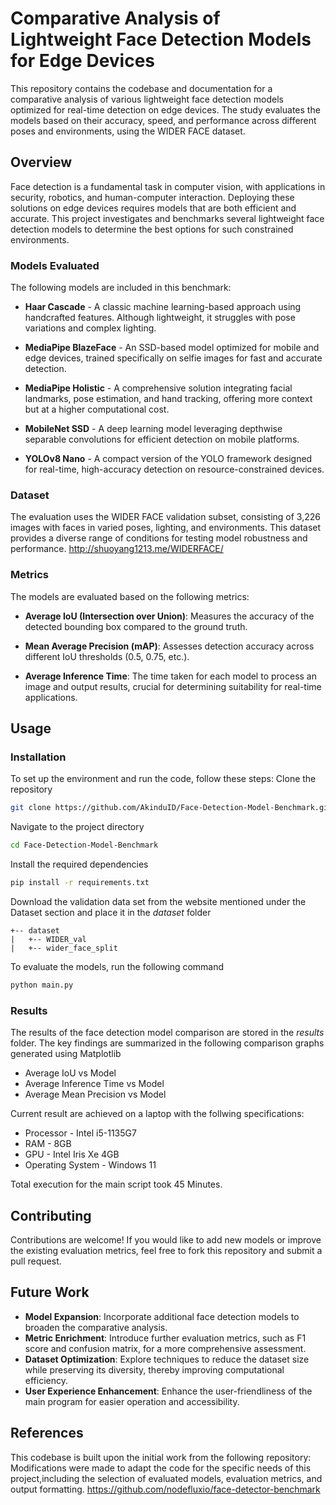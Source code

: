 # Comparative Analysis of Lightweight Face Detection Models for Edge Devices

This repository contains the codebase and documentation for a comparative analysis of various lightweight face detection models optimized for real-time detection on edge devices. The study evaluates the models based on their accuracy, speed, and performance across different poses and environments, using the WIDER FACE dataset.

## Overview
Face detection is a fundamental task in computer vision, with applications in security, robotics, and human-computer interaction. Deploying these solutions on edge devices requires models that are both efficient and accurate. This project investigates and benchmarks several lightweight face detection models to determine the best options for such constrained environments.

### Models Evaluated
The following models are included in this benchmark:

* __Haar Cascade__ - A classic machine learning-based approach using handcrafted features. Although lightweight, it struggles with pose variations and complex lighting.

* __MediaPipe BlazeFace__ - An SSD-based model optimized for mobile and edge devices, trained specifically on selfie images for fast and accurate detection.

* __MediaPipe Holistic__ - A comprehensive solution integrating facial landmarks, pose estimation, and hand tracking, offering more context but at a higher computational cost.

* __MobileNet SSD__ - A deep learning model leveraging depthwise separable convolutions for efficient detection on mobile platforms.

* __YOLOv8 Nano__ - A compact version of the YOLO framework designed for real-time, high-accuracy detection on resource-constrained devices.

### Dataset
The evaluation uses the WIDER FACE validation subset, consisting of 3,226 images with faces in varied poses, lighting, and environments. This dataset provides a diverse range of conditions for testing model robustness and performance.
http://shuoyang1213.me/WIDERFACE/

### Metrics
The models are evaluated based on the following metrics:

* __Average IoU (Intersection over Union)__: Measures the accuracy of the detected bounding box compared to the ground truth.

* __Mean Average Precision (mAP)__: Assesses detection accuracy across different IoU thresholds (0.5, 0.75, etc.).

* __Average Inference Time__: The time taken for each model to process an image and output results, crucial for determining suitability for real-time applications.

## Usage
### Installation
To set up the environment and run the code, follow these steps:
Clone the repository
```bash
git clone https://github.com/AkinduID/Face-Detection-Model-Benchmark.git
```
Navigate to the project directory
```bash
cd Face-Detection-Model-Benchmark
```
Install the required dependencies
```bash
pip install -r requirements.txt
```
Download the validation data set from the website mentioned under the Dataset section and place it in the *dataset* folder
```
+-- dataset
|   +-- WIDER_val
|   +-- wider_face_split
```

To evaluate the models, run the following command
```bash
python main.py
```
### Results
The results of the face detection model comparison are stored in the *results* folder. The key findings are summarized in the following comparison graphs generated using Matplotlib
* Average IoU vs Model
* Average Inference Time vs Model
* Average Mean Precision vs Model

Current result are achieved on a laptop with the follwing specifications:
* Processor - Intel i5-1135G7
* RAM - 8GB
* GPU - Intel Iris Xe 4GB
* Operating System - Windows 11

Total execution for the main script took 45 Minutes.

## Contributing
Contributions are welcome! If you would like to add new models or improve the existing evaluation metrics, feel free to fork this repository and submit a pull request.

## Future Work
* __Model Expansion__: Incorporate additional face detection models to broaden the comparative analysis.
* __Metric Enrichment__: Introduce further evaluation metrics, such as F1 score and confusion matrix, for a more comprehensive assessment.
* __Dataset Optimization__: Explore techniques to reduce the dataset size while preserving its diversity, thereby improving computational efficiency.
* __User Experience Enhancement__: Enhance the user-friendliness of the main program for easier operation and accessibility.

## References
This codebase is built upon the initial work from the following repository:
Modifications were made to adapt the code for the specific needs of this project,including the selection of evaluated models, evaluation metrics, and output formatting.
https://github.com/nodefluxio/face-detector-benchmark
